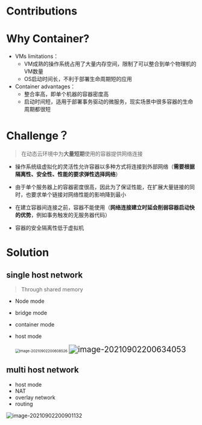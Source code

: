 # Contributions



# Why Container?

* VMs limitations：
  * VM成熟的操作系统占用了大量内存空间，限制了可以整合到单个物理机的VM数量
  * OS启动时间长，不利于部署生命周期短的应用
* Container advantages：
  * 整合率高，即单个机器的容器密度高
  * 启动时间短，适用于部署事务驱动的微服务，现实场景中很多容器的生命周期都很短

# Challenge？

> 在动态云环境中为**大量短期**使用的容器提供网络连接

* 操作系统级虚拟化的灵活性允许容器以多种方式将连接到外部网络（**需要根据隔离性、安全性、性能的要求弹性选择网络**）
* 由于单个服务器上的容器密度很高，因此为了保证性能，在扩展大量链接的同时，也要求单个链接对网络性能的影响降到最小
* 在建立容器间连接之前，容器不能使用（**网络连接建立时延会削弱容器启动快的优势**，例如事务触发的无服务器代码）

* 容器的安全隔离性低于虚拟机

# Solution

## single host network

> Through shared memory

* Node mode

* bridge mode

* container mode

* host mode

  <img src="F:\Github\K8s\Note\李\image\image-20210902200608526.png" alt="image-20210902200608526" style="zoom:67%;" />
  
  <img src="F:\Github\K8s\Note\李\image\image-20210902200634053.png" alt="image-20210902200634053" style="zoom:150%;" />

## multi host network

* host mode
* NAT
* overlay network
* routing

![image-20210902200901132](F:\Github\K8s\Note\李\image\image-20210902200901132.png)
